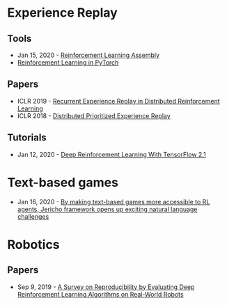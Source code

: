 

# Experience Replay
## Tools
- Jan 15, 2020 - [Reinforcement Learning Assembly](https://github.com/facebookresearch/rela)
- [Reinforcement Learning in PyTorch ](https://github.com/astooke/rlpyt)

## Papers
- ICLR 2019 - [Recurrent Experience Replay in Distributed Reinforcement Learning](https://openreview.net/pdf?id=r1lyTjAqYX)
- ICLR 2018 - [Distributed Prioritized Experience Replay](https://openreview.net/pdf?id=H1Dy---0Z)


## Tutorials
- Jan 12, 2020 - [Deep Reinforcement Learning With TensorFlow 2.1](http://inoryy.com/post/tensorflow2-deep-reinforcement-learning/)


# Text-based games
- Jan 16, 2020 - [By making text-based games more accessible to RL agents, Jericho framework opens up exciting natural language challenges](https://www.microsoft.com/en-us/research/blog/by-making-text-based-games-more-accessible-to-rl-agents-jericho-framework-opens-up-exciting-natural-language-challenges/?OCID=msr_blog_jericho_AAAI_tw)


# Robotics
## Papers
- Sep 9, 2019 - [A Survey on Reproducibility by Evaluating Deep Reinforcement Learning Algorithms on Real-World Robots](https://arxiv.org/abs/1909.03772)
